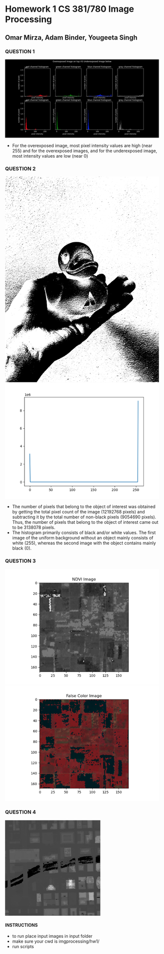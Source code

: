 # Homework 1 CS 381/780 Image Processing
## Omar Mirza, Adam Binder, Yougeeta Singh

### QUESTION 1

![alt text](output/Q1_histogram_lg.png)

* For the overexposed image, most pixel intensity values are high (near 255) and for the overexposed images, and for the underexposed image, most intensity values are low (near 0)

### QUESTION 2

![alt text](output/Q2_binary_threshold.png)
![alt text](output/Q2_histogram.png)

* The number of pixels that belong to the object of interest was obtained by getting the total pixel count of the image (12192768 pixels) and subtracting it by the total number of non-black pixels (9054690 pixels). Thus, the number of pixels that belong to the object of interest came out to be 3138078 pixels.
* The histogram primarily consists of black and/or white values. The first image of the uniform background without an object mainly consists of white (255), whereas the second image with the object contains mainly black (0).



### QUESTION 3

![alt text](output/Q3_NDVI.png)
![alt text](output/Q3_FalseColor.png)

### QUESTION 4

![alt text](output/Q4_raster.png)

#### INSTRUCTIONS

* to run place input images in input folder
* make sure your cwd is imgprocessing/hw1/
* run scripts
